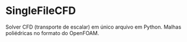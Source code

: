 # SingleFileCFD
Solver CFD (transporte de escalar) em único arquivo em Python. Malhas poliédricas no formato do OpenFOAM.
